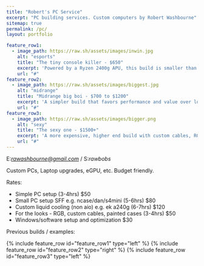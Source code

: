 ```yaml
---
title: "Robert's PC Service"
excerpt: "PC building services. Custom computers by Robert Washbourne"
sitemap: true
permalink: /pc/
layout: portfolio

feature_row1:
  - image_path: https://raw.sh/assets/images/inwin.jpg
    alt: "esports"
    title: "The tiny console killer - $650"
    excerpt: 'Powered by a Ryzen 2400g APU, this build is smaller than a ps4 & much more powerful. For lighter gaming/productivity @ 1080p'
    url: "#"
feature_row2:
  - image_path: https://raw.sh/assets/images/biggest.jpg
    alt: "midrange"
    title: "Midrange big boi - $700 to $1200"
    excerpt: 'A simpler build that favors performance and value over looks/size. Usually ryzen 5/intel i5 overclocked with a gtx 1060+. Used for high settings or high refresh rate 1080p gaming or 1440p gaming. Clean/modest looks.'
    url: "#"
feature_row3:
  - image_path: https://raw.sh/assets/images/bigger.png
    alt: "sexy"
    title: "The sexy one - $1500+"
    excerpt: 'A more expensive, higher end build with custom cables, RGB and possible watercooling. Quiet and performant, this teir of PC looks great and crushes AAA games at 1440p and high refresh rates.'
    url: "#"
---
```


E:*rawashbourne@gmail.com* / S:*rawbobs*

Custom PCs, Laptop upgrades, eGPU, etc. Budget friendly. 

Rates:

* Simple PC setup (3-4hrs) $50
* Small PC setup SFF e.g. ncase/dan/s4mini (5-6hrs) $80
* Custom liquid cooling (non aio) e.g. ek a240g (6-7hrs) $120
* For the looks - RGB, custom cables, painted cases (3-4hrs) $50
* Windows/software setup and optimization $30

Previous builds / examples:

{% include feature_row id="feature_row1" type="left" %}
{% include feature_row id="feature_row2" type="right" %}
{% include feature_row id="feature_row3" type="left" %}

